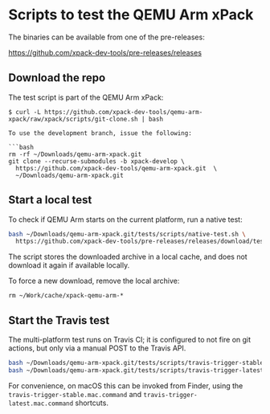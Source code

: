 # Scripts to test the QEMU Arm xPack

The binaries can be available from one of the pre-releases:

https://github.com/xpack-dev-tools/pre-releases/releases

## Download the repo

The test script is part of the QEMU Arm xPack:

```console
$ curl -L https://github.com/xpack-dev-tools/qemu-arm-xpack/raw/xpack/scripts/git-clone.sh | bash

To use the development branch, issue the following:

```bash
rm -rf ~/Downloads/qemu-arm-xpack.git
git clone --recurse-submodules -b xpack-develop \
  https://github.com/xpack-dev-tools/qemu-arm-xpack.git  \
  ~/Downloads/qemu-arm-xpack.git
```

## Start a local test

To check if QEMU Arm starts on the current platform, run a native test:

```bash
bash ~/Downloads/qemu-arm-xpack.git/tests/scripts/native-test.sh \
  https://github.com/xpack-dev-tools/pre-releases/releases/download/test/
```

The script stores the downloaded archive in a local cache, and
does not download it again if available locally.

To force a new download, remove the local archive:

```console
rm ~/Work/cache/xpack-qemu-arm-*
```

## Start the Travis test

The multi-platform test runs on Travis CI; it is configured to not fire on
git actions, but only via a manual POST to the Travis API.

```bash
bash ~/Downloads/qemu-arm-xpack.git/tests/scripts/travis-trigger-stable.sh
bash ~/Downloads/qemu-arm-xpack.git/tests/scripts/travis-trigger-latest.sh
```

For convenience, on macOS this can be invoked from Finder, using
the `travis-trigger-stable.mac.command` and 
`travis-trigger-latest.mac.command` shortcuts.
